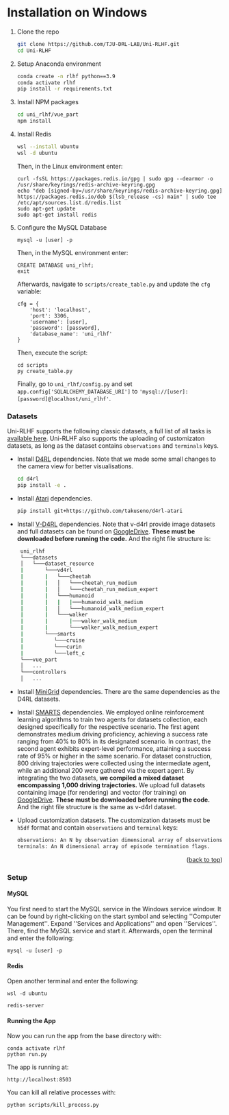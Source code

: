 # Installation on Windows

1. Clone the repo
   ```sh
   git clone https://github.com/TJU-DRL-LAB/Uni-RLHF.git
   cd Uni-RLHF
   ```
2. Setup Anaconda environment
    ```sh
    conda create -n rlhf python==3.9
    conda activate rlhf
    pip install -r requirements.txt
    ```
3. Install NPM packages
   ```sh
   cd uni_rlhf/vue_part
   npm install
   ```
4. Install Redis
   ```sh
   wsl --install ubuntu
   wsl -d ubuntu
   ```
   Then, in the Linux environment enter:
   ```
   curl -fsSL https://packages.redis.io/gpg | sudo gpg --dearmor -o /usr/share/keyrings/redis-archive-keyring.gpg
   echo "deb [signed-by=/usr/share/keyrings/redis-archive-keyring.gpg] https://packages.redis.io/deb $(lsb_release -cs) main" | sudo tee /etc/apt/sources.list.d/redis.list
   sudo apt-get update
   sudo apt-get install redis
   ```
5. Configure the MySQL Database
   ```
   mysql -u [user] -p
   ```
   Then, in the MySQL environment enter:
   ```
   CREATE DATABASE uni_rlhf;
   exit
   ```
   Afterwards, navigate to ``scripts/create_table.py`` and update the ``cfg`` variable:
   ```
   cfg = {
       'host': 'localhost',
       'port': 3306,
       'username': [user],
       'password': [password],
       'database_name': 'uni_rlhf'
   }
   ```
   Then, execute the script:
   ```
   cd scripts
   py create_table.py
   ```
   Finally, go to `uni_rlhf/config.py` and set ``app.config['SQLALCHEMY_DATABASE_URI']`` to ``'mysql://[user]:[password]@localhost/uni_rlhf'``.
   

### Datasets

Uni-RLHF supports the following classic datasets, a full list of all tasks is [available here](). Uni-RLHF also supports the uploading of customizaton datasets, as long as the dataset contains `observations` and `terminals` keys.

* Install [D4RL](https://github.com/Farama-Foundation/D4RL) dependencies. Note that we made some small changes to the camera view for better visualisations.
   ```sh  
   cd d4rl
   pip install -e .
   ```
* Install [Atari](https://github.com/takuseno/d4rl-atari) dependencies.
   ```sh  
   pip install git+https://github.com/takuseno/d4rl-atari
   ```
* Install [V-D4RL](https://github.com/conglu1997/v-d4rl) dependencies. Note that v-d4rl provide image datasets and full datasets can be found on [GoogleDrive](https://drive.google.com/drive/folders/15HpW6nlJexJP5A4ygGk-1plqt9XdcWGI). **These must be downloaded before running the code.** And the right file structure is:  
   ```sh  
    uni_rlhf
    └───datasets
    │   └───dataset_resource
    |       └───vd4rl
    |       |   └───cheetah
    |       |   │   └───cheetah_run_medium
    |       |   │   └───cheetah_run_medium_expert
    |       |   └───humanoid
    |       |   |   |───humanoid_walk_medium
    |       |   │   └───humanoid_walk_medium_expert
    |       |   └───walker
    |       |       |───walker_walk_medium
    |       |       └───walker_walk_medium_expert
    |       └───smarts
    |          └───cruise
    |          └───curin
    |          └───left_c
    └───vue_part
    │   ...
    └───controllers
    │   ...
   ```
* Install [MiniGrid](https://github.com/Farama-Foundation/Minigrid) dependencies. There are the same dependencies as the D4RL datasets.  
* Install [SMARTS](https://github.com/huawei-noah/SMARTS/tree/master) dependencies. We employed online reinforcement learning algorithms to train two agents for datasets collection, each designed specifically for the respective scenario. The first agent demonstrates medium driving proficiency, achieving a success rate ranging from 40% to 80% in its designated scenario. In contrast, the second agent exhibits expert-level performance, attaining a success rate of 95% or higher in the same scenario. For dataset construction, 800 driving trajectories were collected using the intermediate agent, while an additional 200 were gathered via
the expert agent. By integrating the two datasets, **we compiled a mixed dataset encompassing 1,000 driving trajectories.** We upload full datasets containing image (for rendering) and vector (for training) on [GoogleDrive](https://drive.google.com/drive/folders/15HpW6nlJexJP5A4ygGk-1plqt9XdcWGI). **These must be downloaded before running the code.** And the right file structure is the same as v-d4rl dataset.
* Upload customization datasets. The customization datasets must be `h5df` format and contain `observations` and `terminal` keys:

    ```sh
    observations: An N by observation dimensional array of observations.
    terminals: An N dimensional array of episode termination flags. 
    ```

<p align="right">(<a href="#readme-top">back to top</a>)</p>

<!-- #### Docker

We also provide a Dockerfile for easy installation. You can build the docker image by running

   ```sh
   cd docker && docker build . -t <user>/uni-rlhf:0.1.0
   ``` -->

### Setup

#### MySQL
You first need to start the MySQL service in the Windows service window. 
It can be found by right-clicking on the start symbol and selecting ''Computer Management''. 
Expand ''Services and Applications'' and open ''Services''.
There, find the MySQL service and start it. Afterwards, open the terminal and enter the following:
   ```
   mysql -u [user] -p
   ```

#### Redis
Open another terminal and enter the following:
   ```
   wsl -d ubuntu
   ```
   ```
   redis-server
   ```

#### Running the App
Now you can run the app from the base directory with:        

   ```python3 
   conda activate rlhf
   python run.py
   ```
The app is running at: 
   ```python3 
   http://localhost:8503
   ```
You can kill all relative processes with:
   ```python3 
   python scripts/kill_process.py
   ```